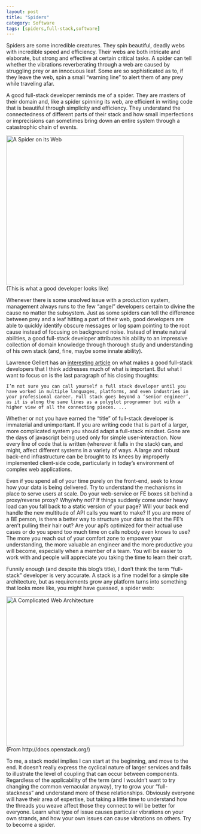 ```yaml
---
layout: post
title: "Spiders"
category: Software
tags: [spiders,full-stack,software]
---
```

Spiders are some incredible creatures.  They spin beautiful, deadly webs with incredible speed and efficiency.  Their webs are both intricate and elaborate, but strong and effective at certain critical tasks.  A spider can tell whether the vibrations reverberating through a web are caused by struggling prey or an innocuous leaf.  Some are so sophisticated as to, if they leave the web, spin a small “warning line” to alert them of any prey while traveling afar.

A good full-stack developer reminds me of a spider.  They are masters of their domain and, like a spider spinning its web, are efficient in writing code that is beautiful through simplicity and efficiency.  They understand the connectedness of different parts of their stack and how small imperfections or imprecisions can sometimes bring down an entire system through a catastrophic chain of events.

<div class="imageBlock"><img src="{{site.url}}/assets/images/spider_web.jpg" alt="A Spider on its Web" width="97%" height="400"> <span class="caption">(This is what a good developer looks like)</span></div>

Whenever there is some unsolved issue with a production system, management always runs to the few “angel” developers certain to divine the cause no matter the subsystem.  Just as some spiders can tell the difference between prey and a leaf hitting a part of their web, good developers are able to quickly identify obscure messages or log spam pointing to the root cause instead of focusing on background noise.  Instead of innate natural abilities, a good full-stack developer attributes his ability to an impressive collection of domain knowledge through thorough study and understanding of his own stack (and, fine, maybe some innate ability).

Lawrence Gellert has an <a href="http://www.laurencegellert.com/2012/08/what-is-a-full-stack-developer/">interesting article</a> on what makes a good full-stack developers that I think addresses much of what is important.  But what I want to focus on is the last paragraph of his closing thoughts:

    I’m not sure you can call yourself a full stack developer until you have worked in multiple languages, platforms, and even industries in your professional career. Full stack goes beyond a ‘senior engineer’, as it is along the same lines as a polyglot programmer but with a higher view of all the connecting pieces. ...

Whether or not you have earned the “title” of full-stack developer is immaterial and unimportant.  If you are writing code that is part of a larger, more complicated system you should adapt a full-stack mindset.  Gone are the days of javascript being used only for simple user-interaction.  Now every line of code that is written (wherever it falls in the stack) can, and might, affect different systems in a variety of ways.  A large and robust back-end infrastructure can be brought to its knees by improperly implemented client-side code, particularly in today’s environment of complex web applications.

Even if you spend all of your time purely on the front-end, seek to know how your data is being delivered.  Try to understand the mechanisms in place to serve users at scale.  Do your web-service or FE boxes sit behind a proxy/reverse proxy?  Why/why not?  If things suddenly come under heavy load can you fall back to a static version of your page?  Will your back end handle the new multitude of API calls you want to make?  If you are more of a BE person, is there a better way to structure your data so that the FE’s aren’t pulling their hair out?  Are your api’s optimized for their actual use cases or do you spend too much time on calls nobody even knows to use?  The more you reach out of your comfort zone to empower your understanding, the more valuable an engineer and the more productive you will become, especially when a member of a team.  You will be easier to work with and people will appreciate you taking the time to learn their craft.  

Funnily enough (and despite this blog’s title), I don’t think the term “full-stack” developer is very accurate.  A stack is a fine model for a simple site architecture, but as requirements grow any platform turns into something that looks more like, you might have guessed, a spider web:

<div class="imageBlock"><img src="{{site.url}}/assets/images/big-architecture.jpg" alt="A Complicated Web Architecture" width="97%" height="400"> <span class="caption">(From http://docs.openstack.org/)</span></div>


To me, a stack model implies I can start at the beginning, and move to the end.  It doesn’t really express the cyclical nature of larger services and fails to illustrate the level of coupling that can occur between components.  Regardless of the applicability of the term (and I wouldn’t want to try changing the common vernacular anyway), try to grow your “full-stackness” and understand more of these relationships.  Obviously everyone will have their area of expertise, but taking a little time to understand how the threads you weave affect those they connect to will be better for everyone.  Learn what type of issue causes particular vibrations on your own strands, and how your own issues can cause vibrations on others.  Try to become a spider.
